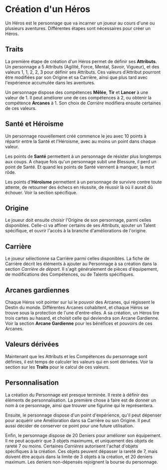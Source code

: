 # Création d'un Héros

Un Héros est le personnage que va incarner un joueur au cours d'une ou plusieurs aventures. Différentes étapes sont nécessaires pour créer un Héros.

## Traits

La première étape de création d'un Héros permet de définir ses **Attributs**. Un personnage a 5 Attributs (Agilité, Force, Mental, Savoir, Vigueur), et des valeurs 1, 1, 2, 2, 3 pour définir ses Attributs. Ces valeurs d'Attribut pourront être modifiées par son Origine et sa Carrière, ainsi que plus tard avec l'expérience accumulée dans les aventures.

Un personnage dispose des compétences **Mêlée**, **Tir** et **Lancer** à une valeur de 1. Il peut améliorer une de ces compétences à 2, ou obtenir la compétence **Arcanes** à 1. Son choix de _Carrière_ modifiera ensuite certaines de ces valeurs.

## Santé et Héroisme

Un personnage nouvellement créé commence le jeu avec 10 points à répartir entre la Santé et l'Héroisme, avec au moins un point dans chaque valeur.

Les points de **Santé** permettent à un personnage de résister plus longtemps aux coups. A chaque fois qu'un personnage subit une Blessure, il perd un point de Santé. Et quand les points de Santé viennent à manquer, la mort rôde.

Les points d'**Héroïsme** permettent à un personnage de survivre contre toute attente, de retourner des échecs en réussite, de réussir là où il aurait dû échouer. Voir la section spécifique.

##  Origine

Le joueur doit ensuite choisir l'Origine de son personnage, parmi celles disponibles. Celle-ci va affiner certains de ses _Attributs_, ajouter un Talent spécifique, et ouvrir l'accès à la branche d'améliorations de l'origine.

## Carrière

Le joueur sélectionne sa Carrière parmi celles disponibles. La fiche de Carrière décrit les éléments à ajouter au Personnage à sa création dans la section _Carrière de départ_. Il s'agit généralement de pièces d'équipement, de modifications des Compétences, ou de Talents spécifiques.

## Arcanes gardiennes

Chaque Héros voit pointer sur lui le pouvoir des Arcanes, qui régissent le Destin du monde. Différentes Arcanes cohabitent, et chaque Héros se trouve sous la protection de l'une d'entre-elles. A sa création, un Héros tire trois cartes au hasard, et choisit celle qui deviendra son Arcane Gardienne. Voir la section **Arcane Gardienne** pour les bénéfices et pouvoirs de ces Arcanes.

## Valeurs dérivées

Maintenant que les Attributs et les Compétences du personnage sont définies, il est temps de calculer les valeurs qui en sont dérivées. Voir la section sur les **Traits** pour le calcul de ces valeurs.

## Personnalisation

La création du Personnage est presque terminée. Il reste à définir des éléments de personnalisation. La première chose à faire est de donner un nom à ce personnage, ainsi que trouver une figurine qui le représentera.

Ensuite, le personnage dispose d'un point d'expérience, qu'il peut dépenser pour acquérir une Amélioration dans sa Carrière ou son Origine. Il peut aussi décider de conserver ce point pour une future utilisation.

Enfin, le personnage dispose de 20 Deniers pour améliorer son équipement. Il ne peut acquérir que 3 objets maximums, et uniquement des objets de rareté 7 ou moins. Certaines _Carrières_ autorisent l'achat d'objets spécifiques à la création. Ces objets peuvent dépasser la rareté de 7, mais doivent être acquis dans la limite de 3 objets à la création, et 20 deniers maximum. Les deniers non-dépensés rejoignent la bourse du personnage.
